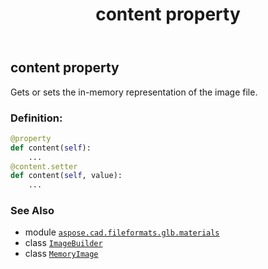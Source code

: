 ﻿---
title: content property
second_title: Aspose.CAD for Python via .NET API References
description: 
type: docs
weight: 90
url: /python-net/aspose.cad.fileformats.glb.materials/imagebuilder/content/
is_root: false
---

## content property


Gets or sets the in-memory representation of the image file.
### Definition:
```python
@property
def content(self):
    ...
@content.setter
def content(self, value):
    ...
```

### See Also
* module [`aspose.cad.fileformats.glb.materials`](../../)
* class [`ImageBuilder`](/cad/python-net/aspose.cad.fileformats.glb.materials/imagebuilder)
* class [`MemoryImage`](/cad/python-net/aspose.cad.fileformats.glb.memory/memoryimage)

